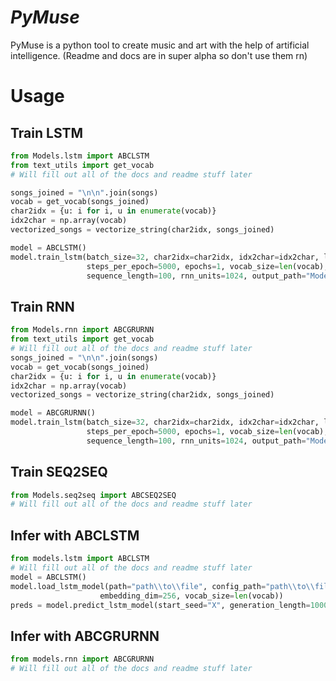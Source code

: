 # *PyMuse*
PyMuse is a python tool to create music and art with the help of artificial intelligence. (Readme and docs are in super alpha so don't use them rn)

# Usage
  ## Train LSTM
  ```python
  from Models.lstm import ABCLSTM
  from text_utils import get_vocab
  # Will fill out all of the docs and readme stuff later
  
  songs_joined = "\n\n".join(songs)
  vocab = get_vocab(songs_joined)
  char2idx = {u: i for i, u in enumerate(vocab)}
  idx2char = np.array(vocab)
  vectorized_songs = vectorize_string(char2idx, songs_joined)

  model = ABCLSTM()
  model.train_lstm(batch_size=32, char2idx=char2idx, idx2char=idx2char, learning_rate=1e-3, embedding_dim=256,
                   steps_per_epoch=5000, epochs=1, vocab_size=len(vocab), vectorized=vectorized_songs,
                   sequence_length=100, rnn_units=1024, output_path="Models\\train_lstm", output_name="name")
  ```

  ## Train RNN
  ```python
  from Models.rnn import ABCGRURNN
  from text_utils import get_vocab
  # Will fill out all of the docs and readme stuff later
  songs_joined = "\n\n".join(songs)
  vocab = get_vocab(songs_joined)
  char2idx = {u: i for i, u in enumerate(vocab)}
  idx2char = np.array(vocab)
  vectorized_songs = vectorize_string(char2idx, songs_joined)

  model = ABCGRURNN()
  model.train_lstm(batch_size=32, char2idx=char2idx, idx2char=idx2char, learning_rate=1e-3, embedding_dim=256,
                   steps_per_epoch=5000, epochs=1, vocab_size=len(vocab), vectorized=vectorized_songs,
                   sequence_length=100, rnn_units=1024, output_path="Models\\train_rnn", output_name="name")
  ```

  ## Train SEQ2SEQ
  ```python
  from Models.seq2seq import ABCSEQ2SEQ
  # Will fill out all of the docs and readme stuff later
  ```
  
  ## Infer with ABCLSTM
  ```python
  from models.lstm import ABCLSTM
  # Will fill out all of the docs and readme stuff later
  model = ABCLSTM()
  model.load_lstm_model(path="path\\to\\file", config_path="path\\to\\file", rnn_units=1024,
                      embedding_dim=256, vocab_size=len(vocab))
  preds = model.predict_lstm_model(start_seed="X", generation_length=1000, format="midi", fp="out1")
  ```
  
  ## Infer with ABCGRURNN
  ```python
  from models.rnn import ABCGRURNN
  # Will fill out all of the docs and readme stuff later
  ```

